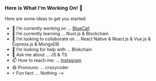 ### Here is What I'm Working On! 👋

Here are some ideas to get you started:

- 🔭 I’m currently working on ... [BlueCall](https://www.bluecallapp.com/)
- 🌱 I’m currently learning ... Nuxt.js & Blockchain
- 👯 I’m looking to collaborate on ... React Native & React.js & Vue.js & Express.js & MongoDB
- 🤔 I’m looking for help with ... Blokchain
- 💬 Ask me about ... JS & TS
- 📫 How to reach me: ... [Instagram](https://instagram.com/mesut.kilincaslan)
- 😄 Pronouns: ... crazycoder
- ⚡ Fun fact: ... Nothing
-->
